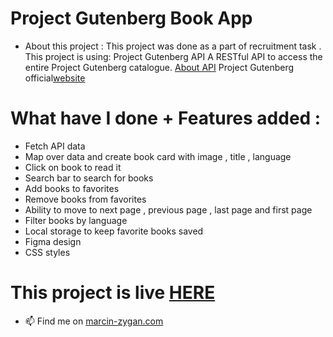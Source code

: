 # Project Gutenberg Book App

- About this project :
  This project was done as a part of recruitment task .
  This project is using:
  Project Gutenberg API
  A RESTful API to access the entire Project Gutenberg catalogue.
  <a href="https://gnikdroy.pythonanywhere.com/docs/#installation-and-setup">About API</a>
  Project Gutenberg official<a href="https://www.gutenberg.org">website</a>

# What have I done + Features added :

- Fetch API data
- Map over data and create book card with image , title , language
- Click on book to read it
- Search bar to search for books
- Add books to favorites
- Remove books from favorites
- Ability to move to next page , previous page , last page and first page
- Filter books by language
- Local storage to keep favorite books saved
- Figma design
- CSS styles

# This project is live <a href="https://gutenberg-app.netlify.app">HERE</a>

- 📫 Find me on <a href="https://marcin-zygan.com">marcin-zygan.com</a>
